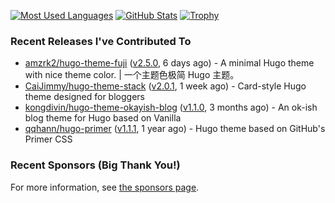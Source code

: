 [![Most Used Languages](https://github-readme-stats.vercel.app/api/top-langs/?username=ress997&layout=compact)](https://github.com/anuraghazra/github-readme-stats)
[![GitHub Stats](https://github-readme-stats.vercel.app/api?username=ress997&show_icons=true)](https://github.com/anuraghazra/github-readme-stats)
[![Trophy](https://github-profile-trophy.vercel.app/?username=ress997)](https://github.com/ryo-ma/github-profile-trophy)

### Recent Releases I've Contributed To

- [amzrk2/hugo-theme-fuji](https://github.com/amzrk2/hugo-theme-fuji) ([v2.5.0](https://github.com/amzrk2/hugo-theme-fuji/releases/tag/v2.5.0), 6 days ago) - A minimal Hugo theme with nice theme color. | 一个主题色极简 Hugo 主题。
- [CaiJimmy/hugo-theme-stack](https://github.com/CaiJimmy/hugo-theme-stack) ([v2.0.1](https://github.com/CaiJimmy/hugo-theme-stack/releases/tag/v2.0.1), 1 week ago) - Card-style Hugo theme designed for bloggers
- [kongdivin/hugo-theme-okayish-blog](https://github.com/kongdivin/hugo-theme-okayish-blog) ([v1.1.0](https://github.com/kongdivin/hugo-theme-okayish-blog/releases/tag/v1.1.0), 3 months ago) - An ok-ish blog theme for Hugo based on Vanilla
- [qqhann/hugo-primer](https://github.com/qqhann/hugo-primer) ([v1.1.1](https://github.com/qqhann/hugo-primer/releases/tag/v1.1.1), 1 year ago) - Hugo theme based on GitHub&#39;s Primer CSS

### Recent Sponsors (Big Thank You!)


For more information, see [the sponsors page](https://github.com/sponsors/ress997/).
